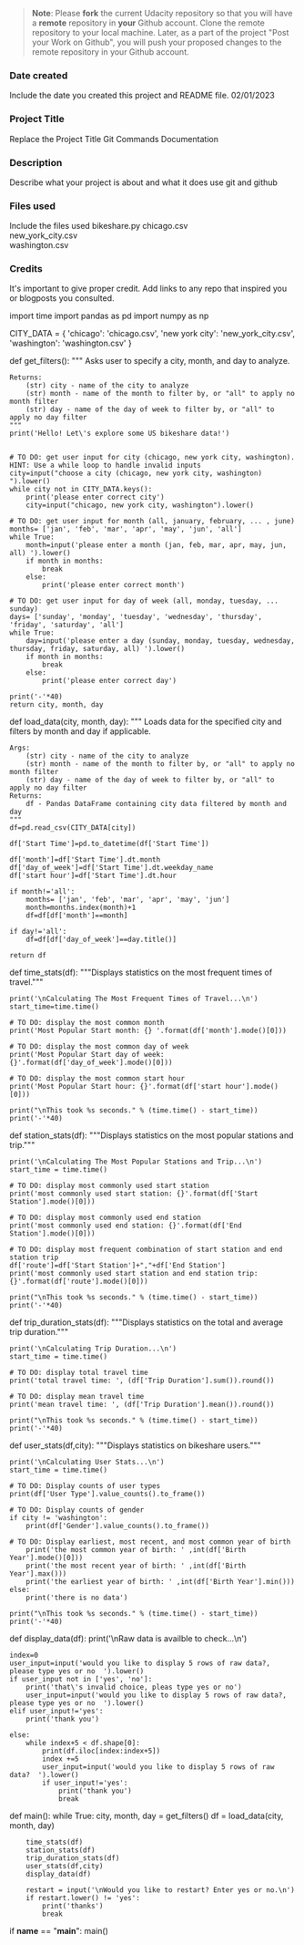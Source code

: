 >**Note**: Please **fork** the current Udacity repository so that you will have a **remote** repository in **your** Github account. Clone the remote repository to your local machine. Later, as a part of the project "Post your Work on Github", you will push your proposed changes to the remote repository in your Github account.

### Date created
Include the date you created this project and README file.
02/01/2023

### Project Title
Replace the Project Title
Git Commands Documentation

### Description
Describe what your project is about and what it does
use git and github

### Files used
Include the files used
bikeshare.py
chicago.csv  
new_york_city.csv  
washington.csv

### Credits
It's important to give proper credit. Add links to any repo that inspired you or blogposts you consulted.


import time
import pandas as pd
import numpy as np

CITY_DATA = { 'chicago': 'chicago.csv',
              'new york city': 'new_york_city.csv',
              'washington': 'washington.csv' }

def get_filters():
    """
    Asks user to specify a city, month, and day to analyze.

    Returns:
        (str) city - name of the city to analyze
        (str) month - name of the month to filter by, or "all" to apply no month filter
        (str) day - name of the day of week to filter by, or "all" to apply no day filter
    """
    print('Hello! Let\'s explore some US bikeshare data!')
    

    # TO DO: get user input for city (chicago, new york city, washington). HINT: Use a while loop to handle invalid inputs
    city=input("choose a city (chicago, new york city, washington) ").lower()
    while city not in CITY_DATA.keys():
        print('please enter correct city')
        city=input("chicago, new york city, washington").lower()
              
    # TO DO: get user input for month (all, january, february, ... , june)
    months= ['jan', 'feb', 'mar', 'apr', 'may', 'jun', 'all']
    while True:
        month=input('please enter a month (jan, feb, mar, apr, may, jun, all) ').lower()
        if month in months:
            break
        else:
            print('please enter correct month')
            
    # TO DO: get user input for day of week (all, monday, tuesday, ... sunday)
    days= ['sunday', 'monday', 'tuesday', 'wednesday', 'thursday', 'friday', 'saturday', 'all']
    while True:
        day=input('please enter a day (sunday, monday, tuesday, wednesday, thursday, friday, saturday, all) ').lower()
        if month in months:
            break
        else:
            print('please enter correct day')

    print('-'*40)
    return city, month, day



def load_data(city, month, day):
    """
    Loads data for the specified city and filters by month and day if applicable.

    Args:
        (str) city - name of the city to analyze
        (str) month - name of the month to filter by, or "all" to apply no month filter
        (str) day - name of the day of week to filter by, or "all" to apply no day filter
    Returns:
        df - Pandas DataFrame containing city data filtered by month and day
    """
    df=pd.read_csv(CITY_DATA[city])
    
    df['Start Time']=pd.to_datetime(df['Start Time'])
    
    df['month']=df['Start Time'].dt.month
    df['day_of_week']=df['Start Time'].dt.weekday_name
    df['start hour']=df['Start Time'].dt.hour
    
    if month!='all':
        months= ['jan', 'feb', 'mar', 'apr', 'may', 'jun']
        month=months.index(month)+1
        df=df[df['month']==month]
        
    if day!='all':
        df=df[df['day_of_week']==day.title()]

    return df


def time_stats(df):
    """Displays statistics on the most frequent times of travel."""

    print('\nCalculating The Most Frequent Times of Travel...\n')
    start_time=time.time()

    # TO DO: display the most common month
    print('Most Popular Start month: {} '.format(df['month'].mode()[0]))

    # TO DO: display the most common day of week
    print('Most Popular Start day of week: {}'.format(df['day_of_week'].mode()[0]))

    # TO DO: display the most common start hour
    print('Most Popular Start hour: {}'.format(df['start hour'].mode()[0]))

    print("\nThis took %s seconds." % (time.time() - start_time))
    print('-'*40)


def station_stats(df):
    """Displays statistics on the most popular stations and trip."""

    print('\nCalculating The Most Popular Stations and Trip...\n')
    start_time = time.time()

    # TO DO: display most commonly used start station
    print('most commonly used start station: {}'.format(df['Start Station'].mode()[0]))

    # TO DO: display most commonly used end station
    print('most commonly used end station: {}'.format(df['End Station'].mode()[0]))

    # TO DO: display most frequent combination of start station and end station trip
    df['route']=df['Start Station']+","+df['End Station']
    print('most commonly used start station and end station trip: {}'.format(df['route'].mode()[0]))

    print("\nThis took %s seconds." % (time.time() - start_time))
    print('-'*40)


def trip_duration_stats(df):
    """Displays statistics on the total and average trip duration."""

    print('\nCalculating Trip Duration...\n')
    start_time = time.time()

    # TO DO: display total travel time
    print('total travel time: ', (df['Trip Duration'].sum()).round())

    # TO DO: display mean travel time
    print('mean travel time: ', (df['Trip Duration'].mean()).round())

    print("\nThis took %s seconds." % (time.time() - start_time))
    print('-'*40)


def user_stats(df,city):
    """Displays statistics on bikeshare users."""

    print('\nCalculating User Stats...\n')
    start_time = time.time()

    # TO DO: Display counts of user types
    print(df['User Type'].value_counts().to_frame())

    # TO DO: Display counts of gender
    if city != 'washington':
        print(df['Gender'].value_counts().to_frame())

    # TO DO: Display earliest, most recent, and most common year of birth
        print('the most common year of birth: ' ,int(df['Birth Year'].mode()[0]))
        print('the most recent year of birth: ' ,int(df['Birth Year'].max()))
        print('the earliest year of birth: ' ,int(df['Birth Year'].min()))
    else:
        print('there is no data')

    print("\nThis took %s seconds." % (time.time() - start_time))
    print('-'*40)

    
def display_data(df):
    print('\nRaw data is availble to check...\n') 
    
    index=0
    user_input=input('would you like to display 5 rows of raw data?, please type yes or no  ').lower()
    if user_input not in ['yes', 'no']:
        print('that\'s invalid choice, pleas type yes or no')
        user_input=input('would you like to display 5 rows of raw data?, please type yes or no  ').lower()
    elif user_input!='yes':
        print('thank you')

    else:
        while index+5 < df.shape[0]:
            print(df.iloc[index:index+5])
            index +=5
            user_input=input('would you like to display 5 rows of raw data?  ').lower()
            if user_input!='yes':
                print('thank you')
                break
    

def main():
    while True:
        city, month, day = get_filters()
        df = load_data(city, month, day)

        time_stats(df)
        station_stats(df)
        trip_duration_stats(df)
        user_stats(df,city)
        display_data(df)

        restart = input('\nWould you like to restart? Enter yes or no.\n')
        if restart.lower() != 'yes':
            print('thanks')
            break


if __name__ == "__main__":
	main()
